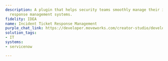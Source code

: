 ```yaml
---
description: A plugin that helps security teams smoothly manage their incident ticket
  response management systems.
fidelity: IDEA
name: Incident Ticket Response Management
purple_chat_link: https://developer.moveworks.com/creator-studio/developer-tools/purple-chat-builder/?workspace=%7B%22title%22%3A%22My+Workspace%22%2C%22botSettings%22%3A%7B%22name%22%3A%22%22%2C%22imageUrl%22%3A%22%22%7D%2C%22mocks%22%3A%5B%7B%22id%22%3A1709%2C%22title%22%3A%22New+Mock%22%2C%22transcript%22%3A%7B%22messages%22%3A%5B%7B%22from%22%3A%22USER%22%2C%22text%22%3A%22%3Cp%3EI+need+to+check+the+status+of+incident+tickets+for+unknown+login+activity.%3C%2Fp%3E%22%7D%2C%7B%22from%22%3A%22ANNOTATION%22%2C%22text%22%3A%22Searches+for+incident+tickets+related+to+unknown+login+activity+in+the+Incident+Management+System%22%7D%2C%7B%22from%22%3A%22BOT%22%2C%22text%22%3A%22%3Cp%3EI+found+two+incident+tickets+related+to+unknown+login+activity.%3Cbr%3E%3C%2Fp%3E%22%2C%22cards%22%3A%5B%7B%22title%22%3A%22%3Cp%3ETicket+1%3A+INC-10234+-+Unknown+login+from+overseas+IP%3Cbr%3E%3C%2Fp%3E%22%2C%22text%22%3A%22%3Cp%3E%3Cb%3EStatus%3A%3C%2Fb%3E+Open%3Cbr%3E%3Cb%3EReported+By%3A%3C%2Fb%3E+Alex+Doe%3Cbr%3E%3C%2Fp%3E%22%7D%2C%7B%22title%22%3A%22%3Cp%3ETicket+2%3A+INC-20458+-+Repeated+login+attempts+detected%3Cbr%3E%3C%2Fp%3E%22%2C%22text%22%3A%22%3Cp%3E%3Cb%3EStatus%3A%3C%2Fb%3E+In+Progress%3Cbr%3E%3Cb%3EReported+By%3A%3C%2Fb%3E+Jamie+Fox%3Cbr%3E%3C%2Fp%3E%22%7D%5D%7D%2C%7B%22from%22%3A%22USER%22%2C%22text%22%3A%22%3Cp%3EResolve+ticket+INC-10234+for+Alex+Doe+because+the+user+verified+their+travel+status.%3Cbr%3E%3C%2Fp%3E%22%7D%2C%7B%22from%22%3A%22BOT%22%2C%22text%22%3A%22%3Cp%3EPlease+confirm+the+resolution+details+for+Ticket+INC-10234+reported+by+Alex+Doe.%3Cbr%3E%3C%2Fp%3E%22%2C%22cards%22%3A%5B%7B%22title%22%3A%22%3Cp%3EResolution+Confirmation%3Cbr%3E%3C%2Fp%3E%22%2C%22text%22%3A%22%3Cp%3E%3Cb%3ETicket+ID%3A%3C%2Fb%3E+INC-10234%3Cbr%3E%3Cb%3EReported+By%3A%3C%2Fb%3E+Alex+Doe%3Cbr%3E%3Cb%3EReason%3A%3C%2Fb%3E+User+verified+their+travel+status.%3Cbr%3E%3C%2Fp%3E%22%2C%22buttons%22%3A%5B%7B%22style%22%3A%22PRIMARY%22%2C%22text%22%3A%22Confirm+Resolution%22%7D%2C%7B%22text%22%3A%22Edit+Details%22%7D%2C%7B%22text%22%3A%22Cancel%22%7D%5D%7D%5D%7D%5D%2C%22settings%22%3A%7B%22colorStyle%22%3A%22LIGHT%22%2C%22startTime%22%3A%2211%3A43%2BAM%22%2C%22defaultPerson%22%3A%22GWEN%22%2C%22editable%22%3Atrue%2C%22botName%22%3A%22%22%2C%22botImageUrl%22%3A%22%22%7D%7D%7D%5D%7D
solution_tags:
- IT
systems:
- servicenow

---
```

